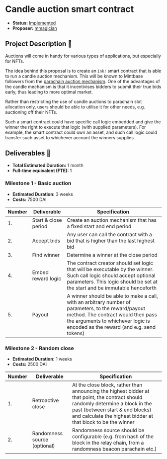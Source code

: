 # Candle auction smart contract

* **Status:** [Implemented](https://github.com/agryaznov/candle-auction-ink/tree/master)
* **Proposer:** [mmagician](https://github.com/mmagician)


## Project Description :page_facing_up:

Auctions will come in handy for various types of applications, but especially for NFTs.

The idea behind this proposal is to create an `ink!` smart contract that is able to run a candle auction mechanism. This will be known to Mintbase followers from the [parachain auction mechanism](https://wiki.polkadot.network/docs/en/learn-auction). One of the advantages of the candle mechanism is that it incentivises bidders to submit their true bids early, thus leading to more optimal market.

Rather than restricting the use of candle auctions to parachain slot allocation only, users should be able to utilise it for other needs, e.g. auctioning off their NFTs.

Such a smart contract could have specific call logic embedded and give the winner the right to execute that logic (with supplied parameters). For example, the smart contract could own an asset, and such call logic could transfer such asset to whichever account the winners supplies.

## Deliverables :nut_and_bolt:

* **Total Estimated Duration:** 1 month
* **Full-time equivalent (FTE):** 1

### Milestone 1 - Basic auction

* **Estimated Duration:** 3 weeks
* **Costs:** 7500 DAI


| Number | Deliverable | Specification |
| ------------- | ------------- | ------------- |
| 1. | Start & close period | Create an auction mechanism that has a fixed start and end period |
| 2.  | Accept bids | Any user can call the contract with a bid that is higher than the last highest bid |
| 3.  | Find winner | Determine a winner at the close period |
| 4.  | Embed reward logic | The contract creator should set logic that will be executable by the winner. Such call logic should accept optional parameters. This logic should be set at the start and be immutable henceforth |
| 5.  | Payout | A winner should be able to make a call, with an arbitrary number of parameters, to the reward/payout method. The contract would then pass the arguments to whichever logic is encoded as the reward (and e.g. send tokens) |

### Milestone 2 - Random close

* **Estimated Duration:** 1 weeks
* **Costs:** 2500 DAI


| Number | Deliverable | Specification |
| ------------- | ------------- | ------------- |
| 1. | Retroactive close | At the close block, rather than announcing the highest bidder at that point, the contract should randomly determine a block in the past (between start & end blocks) and calculate the highest bidder at that block to be the winner |
| 2. | Randomness source (optional) | Randomness source should be configurable (e.g. from hash of the block in the relay chain, from a randomness beacon parachain etc.)


